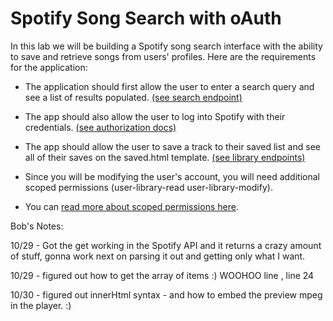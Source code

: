 # Spotify Song Search with oAuth

In this lab we will be building a Spotify song search interface with the ability to save and retrieve songs from users' profiles. Here are the requirements for the application:

- The application should first allow the user to enter a search query and see a list of results populated. [(see search endpoint)](https://developer.spotify.com/web-api/search-item/)

- The app should also allow the user to log into Spotify with their credentials. [(see authorization docs)](https://developer.spotify.com/web-api/authorization-guide/)

- The app should allow the user to save a track to their saved list and see all of their saves on the saved.html template. [(see library endpoints)](https://developer.spotify.com/web-api/library-endpoints/)

- Since you will be modifying the user's account, you will need additional scoped permissions (user-library-read user-library-modify).

- You can [read more about scoped permissions here](https://developer.spotify.com/web-api/using-scopes/).

Bob's Notes:


10/29 - Got the get working in the Spotify API and it returns a crazy amount of stuff, gonna work next on parsing it out and getting only what I want.

10/29 - figured out how to get the array of items :) WOOHOO line , line 24

10/30 - figured out innerHtml syntax - and how to embed the preview mpeg in the player. :)
